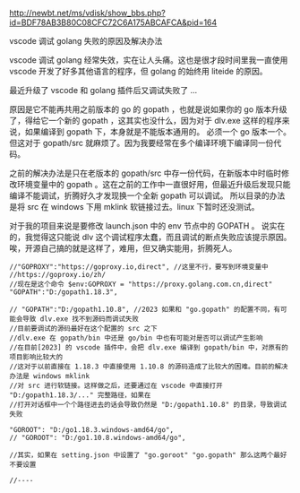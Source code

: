 
http://newbt.net/ms/vdisk/show_bbs.php?id=BDF78AB3B80C08CFC72C6A175ABCAFCA&pid=164

vscode 调试 golang 失败的原因及解决办法

vscode 调试 golang 经常失效，实在让人头痛。这也是很才段时间里我一直使用 vscode 开发了好多其他语言的程序，但 golang 的始终用 liteide 的原因。

最近升级了 vscode 和 golang 插件后又调试失败了 ...

原因是它不能再共用之前版本的 go 的 gopath ，也就是说如果你的 go 版本升级了，得给它一个新的 gopath ，这其实也没什么，因为对于 dlv.exe 这样的程序来说，如果编译到 gopath 下，本身就是不能版本通用的。
必须一个 go 版本一个。但这对于 gopath/src 就麻烦了。因为我要经常在多个编译环境下编译同一份代码。

之前的解决办法是只在老版本的 gopath/src 中存一份代码，在新版本中时临时修改环境变量中的 gopath 。这在之前的工作中一直很好用，但最近升级后发现只能编译不能调试，折腾好久才发现换一个全新 gopath 可以调试。
所以目录的办法是将 src 在 windows 下用 mklink 软链接过去。linux 下暂时还没测试。

对于我的项目来说是要修改 launch.json 中的 env 节点中的 GOPATH 。
说实在的，我觉得这只能说 dlv 这个调试程序太蠢，而且调试的断点失败应该提示原因。唉，开源自己搞的就是这样了，难用，但又确实能用，折腾死人。

```
//"GOPROXY":"https://goproxy.io,direct", //这里不行，要写到环境变量中 //https://goproxy.io/zh/
//现在是这个命令 $env:GOPROXY = "https://proxy.golang.com.cn,direct"
"GOPATH":"D:/gopath1.18.3",

// "GOPATH":"D:/gopath1.10.8", //2023 如果和 "go.gopath" 的配置不同，有可能会导致 dlv.exe 找不到源码而调试失败
//目前要调试的源码最好在这个配置的 src 之下
//dlv.exe 在 gopath/bin 中还是 go/bin 中也有可能对是否可以调试产生影响
//在目前[2023] 的 vscode 插件中，会把 dlv.exe 编译到 gopath/bin 中，对原有的项目影响比较大的
//这对于以前直接在 1.18.3 中直接使用 1.10.8 的源码造成了比较大的困难。目前的解决办法是 windows mklink
//对 src 进行软链接。这样做之后，还要通过在 vscode 中直接打开 "D:/gopath1.18.3/..." 完整路径，如果在
//打开对话框中一个个路径进去的话会导致仍然是 "D:/gopath1.10.8" 的目录，导致调试失败

"GOROOT": "D:/go1.18.3.windows-amd64/go",
// "GOROOT": "D:/go1.10.8.windows-amd64/go",

//其实，如果在 setting.json 中设置了 "go.goroot" "go.gopath" 那么这两个最好不要设置

//----

```

